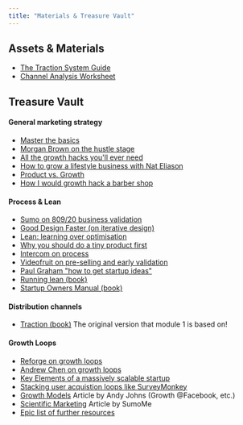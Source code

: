 ```yaml
---
title: "Materials & Treasure Vault"
---
```


## Assets & Materials

-  [The Traction System Guide](https://drive.google.com/open?id=1oVhAdlQrpfFw7UvNKk5UqQHtVDWWKiWF)
-  [Channel Analysis Worksheet](https://drive.google.com/open?id=1fjDbg27Pkf7YStpsDF8MWQ7skPA6UZ47eWfvqMOSJxY)


## Treasure Vault


#### General marketing strategy
- [Master the basics](https://www.jimmydaly.com/master-the-basics)
- [Morgan Brown on the hustle stage](https://www.startups.com/education/videos/series/growth-user-0)
- [All the growth hacks you'll ever need](https://ladder.io)
- [How to grow a lifestyle business with Nat Eliason](https://www.nateliason.com/blog/lifestyle-business)
- [Product vs. Growth](https://growthsupply.com/startup-growth-marketing-product/)
- [How I would growth hack a barber shop](https://www.hackisition.com/how-i-would-growth-hack-a-barbershop/)


#### Process & Lean
- [Sumo on 809/20 business validation](https://sumo.com/stories/80-20-business-idea-validation)
- [Good Design Faster (on iterative design)](https://www.slideshare.net/webwallflower/good-design-faster-slides-failcon-2010)
- [Lean: learning over optimisation](http://www.startuplessonslearned.com/2010/04/learning-is-better-than-optimization.html)
- [Why you should do a tiny product first](https://stackingthebricks.com/why-you-should-do-a-tiny-product-first)
- [Intercom on process](https://www.intercom.com/blog/how-we-design-at-intercom/)
- [Videofruit on pre-selling and early validation](https://videofruit.com/blog/make-money-blogging/)
- [Paul Graham "how to get startup ideas"](http://www.paulgraham.com/startupideas.html)
- [Running lean (book)](https://www.amazon.com/Running-Lean-Iterate-Works-OReilly/dp/1449305172)
- [Startup Owners Manual (book)](https://www.amazon.co.uk/d/cka/Startup-Owners-Manual-Step-Step-Building-Company/0984999302)


#### Distribution channels
- [Traction (book)](https://www.amazon.com/Traction-Startup-Achieve-Explosive-Customer/dp/1591848369) The original version that module 1 is based on!


#### Growth Loops
- [Reforge on growth loops](https://www.reforge.com/blog/growth-loops)
- [Andrew Chen on growth loops](https://andrewchen.co/investor-metrics-deck/)
- [Key Elements of a massively scalable startup](http://www.startup-marketing.com/key-elements-of-a-massively-scalable-startup/)
- [Stacking user acquistion loops like SurveyMonkey](https://www.kevin-indig.com/stacking-user-acquisition-loops-like-surveymonkey/)
- [Growth Models](https://news.greylock.com/building-a-growth-model-for-your-company-a7a82c55782e#.thglwzn50) Article by Andy Johns (Growth @Facebook, etc.)
- [Scientific Marketing](https://sumo.com/stories/marketing-strategy) Article by SumoMe
- [Epic list of further resources](https://foundersgrid.com/growth-hacking/)





